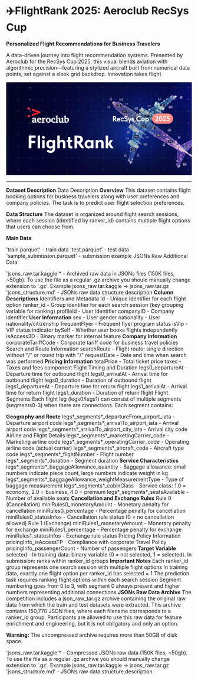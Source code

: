 # ✈️FlightRank 2025: Aeroclub RecSys Cup
**Personalized Flight Recommendations for Business Travelers**

A data-driven journey into flight recommendation systems. Presented by Aeroclub for the RecSys Cup 2025, this visual blends aviation with algorithmic precision—featuring a stylized aircraft built from numerical data points, set against a sleek grid backdrop. Innovation takes flight

![FlightRank Header](https://raw.githubusercontent.com/Ishita95-harvad/flightrank-2025-aeroclub-recsys-cup/main/header.png)

***

**Dataset Description**
Data Description
**Overview**
This dataset contains flight booking options for business travelers along with user preferences and company policies. The task is to predict user flight selection preferences.

**Data Structure**
The dataset is organized around flight search sessions, where each session (identified by ranker_id) contains multiple flight options that users can choose from.

**Main Data**

'train.parquet' - train data
'test.parquet' - test data
'sample_submission.parquet' - submission example
JSONs Raw Additional Data

'jsons_raw.tar.kaggle'* - Archived raw data in JSONs files (150K files, ~50gb). To use the file as a regular .gz archive you should manually change extension to '.gz'. Example jsons_raw.tar.kaggle -> jsons_raw.tar.gz
'jsons_structure.md' - JSONs raw data structure description
**Column Descriptions**
Identifiers and Metadata
Id - Unique identifier for each flight option
ranker_id - Group identifier for each search session (key grouping variable for ranking)
profileId - User identifier
companyID - Company identifier
**User Information**
sex - User gender
nationality - User nationality/citizenship
frequentFlyer - Frequent flyer program status
isVip - VIP status indicator
bySelf - Whether user books flights independently
isAccess3D - Binary marker for internal feature
**Company Information**
corporateTariffCode - Corporate tariff code for business travel policies
Search and Route Information
searchRoute - Flight route: single direction without "/" or round trip with "/"
requestDate - Date and time when search was performed
**Pricing Information**
totalPrice - Total ticket price
taxes - Taxes and fees component
Flight Timing and Duration
legs0_departureAt - Departure time for outbound flight
legs0_arrivalAt - Arrival time for outbound flight
legs0_duration - Duration of outbound flight
legs1_departureAt - Departure time for return flight
legs1_arrivalAt - Arrival time for return flight
legs1_duration - Duration of return flight
Flight Segments
Each flight leg (legs0/legs1) can consist of multiple segments (segments0-3) when there are connections. Each segment contains:

**Geography and Route**
legs*_segments*_departureFrom_airport_iata - Departure airport code
legs*_segments*_arrivalTo_airport_iata - Arrival airport code
legs*_segments*_arrivalTo_airport_city_iata - Arrival city code
Airline and Flight Details
legs*_segments*_marketingCarrier_code - Marketing airline code
legs*_segments*_operatingCarrier_code - Operating airline code (actual carrier)
legs*_segments*_aircraft_code - Aircraft type code
legs*_segments*_flightNumber - Flight number
legs*_segments*_duration - Segment duration
**Service Characteristics**
legs*_segments*_baggageAllowance_quantity - Baggage allowance: small numbers indicate piece count, large numbers indicate weight in kg
legs*_segments*_baggageAllowance_weightMeasurementType - Type of baggage measurement
legs*_segments*_cabinClass - Service class: 1.0 = economy, 2.0 = business, 4.0 = premium
legs*_segments*_seatsAvailable - Number of available seats
**Cancellation and Exchange Rules**
Rule 0 (Cancellation)
miniRules0_monetaryAmount - Monetary penalty for cancellation
miniRules0_percentage - Percentage penalty for cancellation
miniRules0_statusInfos - Cancellation rule status (0 = no cancellation allowed)
Rule 1 (Exchange)
miniRules1_monetaryAmount - Monetary penalty for exchange
miniRules1_percentage - Percentage penalty for exchange
miniRules1_statusInfos - Exchange rule status
Pricing Policy Information
pricingInfo_isAccessTP - Compliance with corporate Travel Policy
pricingInfo_passengerCount - Number of passengers
**Target Variable**
selected - In training data: binary variable (0 = not selected, 1 = selected). In submission: ranks within ranker_id groups
**Important Notes**
Each ranker_id group represents one search session with multiple flight options
In training data, exactly one flight option per ranker_id has selected = 1
The prediction task requires ranking flight options within each search session
Segment numbering goes from 0 to 3, with segment 0 always present and higher numbers representing additional connections
**JSONs Raw Data Archive**
The competition includes a json_raw_tar.gz archive containing the original raw data from which the train and test datasets were extracted. This archive contains 150,770 JSON files, where each filename corresponds to a ranker_id group. Participants are allowed to use this raw data for feature enrichment and engineering, but it is not obligatory and only an option.

**Warning:** The uncompressed archive requires more than 50GB of disk space.

'jsons_raw.tar.kaggle'* - Compressed JSONs raw data (150K files, ~50gb). To use the file as a regular .gz archive you should manually change extension to '.gz'. Example jsons_raw.tar.kaggle -> jsons_raw.tar.gz
'jsons_structure.md' - JSONs raw data structure description
